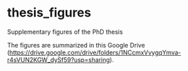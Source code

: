 # thesis_figures
Supplementary figures of the PhD thesis 

The figures are summarized in this Google Drive (https://drive.google.com/drive/folders/1NCcmxVvygqYmva-r4sVUN2KGW_dySf59?usp=sharing).
